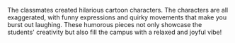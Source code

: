 

The classmates created hilarious cartoon characters. The characters are all exaggerated, with funny expressions and quirky movements that make you burst out laughing. These humorous pieces not only showcase the students' creativity but also fill the campus with a relaxed and joyful vibe!